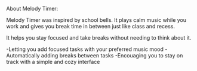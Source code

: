 About Melody Timer:

Melody Timer was inspired by school bells. It plays calm music while you work and gives you break time in between just like class and recess.

It helps you stay focused and take breaks without needing to think about it.

-Letting you add focused tasks with your preferred music mood
-Automatically adding breaks between tasks
-Encouaging you to stay on track with a simple and cozy interface